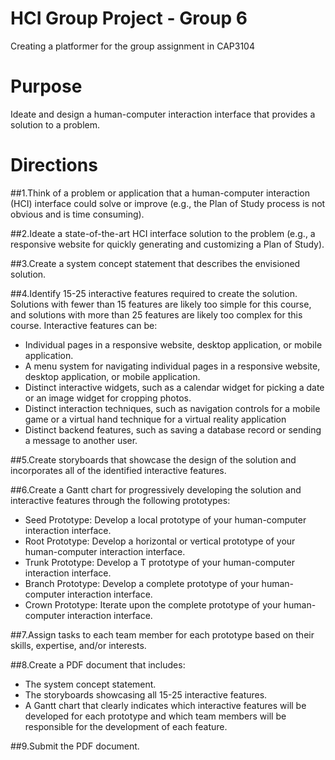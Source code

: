 # HCI Group Project - Group 6

Creating a platformer for the group assignment in CAP3104

# Purpose

Ideate and design a human-computer interaction interface that provides a solution to a problem.

# Directions
##1.Think of a problem or application that a human-computer interaction (HCI) interface could solve or improve (e.g., the Plan of Study process is not obvious and is time consuming).

##2.Ideate a state-of-the-art HCI interface solution to the problem (e.g., a responsive website for quickly generating and customizing a Plan of Study). 

##3.Create a system concept statement that describes the envisioned solution. 

##4.Identify 15-25 interactive features required to create the solution. Solutions with fewer than 15 features are likely too simple for this course, and solutions with more than 25 features are likely too complex for this course. Interactive features can be:

- Individual pages in a responsive website, desktop application, or mobile application.
- A menu system for navigating individual pages in a responsive website, desktop application, or mobile application.
- Distinct interactive widgets, such as a calendar widget for picking a date or an image widget for cropping photos.
- Distinct interaction techniques, such as navigation controls for a mobile game or a virtual hand technique for a virtual reality application
- Distinct backend features, such as saving a database record or sending a message to another user.

##5.Create storyboards that showcase the design of the solution and incorporates all of the identified interactive features.

##6.Create a Gantt chart for progressively developing the solution and interactive features through the following prototypes:
  
- Seed Prototype: Develop a local prototype of your human-computer interaction interface.
- Root Prototype: Develop a horizontal or vertical prototype of your human-computer interaction interface.
- Trunk Prototype: Develop a T prototype of your human-computer interaction interface.
- Branch Prototype: Develop a complete prototype of your human-computer interaction interface.
- Crown Prototype: Iterate upon the complete prototype of your human-computer interaction interface.

##7.Assign tasks to each team member for each prototype based on their skills, expertise, and/or interests.

##8.Create a PDF document that includes:

- The system concept statement.
- The storyboards showcasing all 15-25 interactive features.
- A Gantt chart that clearly indicates which interactive features will be developed for each prototype and which team members will be responsible for the development of each feature.

##9.Submit the PDF document.
